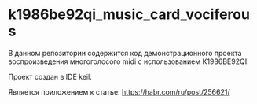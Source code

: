 # k1986be92qi_music_card_vociferous

В данном репозитории содержится код демонстрационного проекта воспроизведения многоголосого midi с использованием К1986ВЕ92QI. 

Проект создан в IDE keil.

Является приложением к статье: https://habr.com/ru/post/256621/
